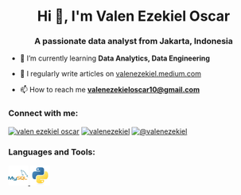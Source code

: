 <h1 align="center">Hi 👋, I'm Valen Ezekiel Oscar</h1>
<h3 align="center">A passionate data analyst from Jakarta, Indonesia</h3>

- 🌱 I’m currently learning **Data Analytics, Data Engineering**

- 📝 I regularly write articles on [valenezekiel.medium.com](valenezekiel.medium.com)

- 📫 How to reach me **valenezekieloscar10@gmail.com**

<h3 align="left">Connect with me:</h3>
<p align="left">
<a href="https://linkedin.com/in/valen ezekiel oscar" target="blank"><img align="center" src="https://raw.githubusercontent.com/rahuldkjain/github-profile-readme-generator/master/src/images/icons/Social/linked-in-alt.svg" alt="valen ezekiel oscar" height="30" width="40" /></a>
<a href="https://instagram.com/valenezekiel" target="blank"><img align="center" src="https://raw.githubusercontent.com/rahuldkjain/github-profile-readme-generator/master/src/images/icons/Social/instagram.svg" alt="valenezekiel" height="30" width="40" /></a>
<a href="https://medium.com/@valenezekiel" target="blank"><img align="center" src="https://raw.githubusercontent.com/rahuldkjain/github-profile-readme-generator/master/src/images/icons/Social/medium.svg" alt="@valenezekiel" height="30" width="40" /></a>
</p>

<h3 align="left">Languages and Tools:</h3>
<p align="left"> <a href="https://www.mysql.com/" target="_blank" rel="noreferrer"> <img src="https://raw.githubusercontent.com/devicons/devicon/master/icons/mysql/mysql-original-wordmark.svg" alt="mysql" width="40" height="40"/> </a> <a href="https://www.python.org" target="_blank" rel="noreferrer"> <img src="https://raw.githubusercontent.com/devicons/devicon/master/icons/python/python-original.svg" alt="python" width="40" height="40"/> </a> </p>

